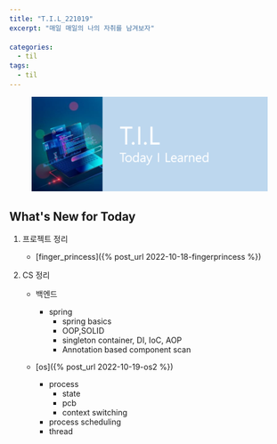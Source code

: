 ```yaml
---
title: "T.I.L_221019"
excerpt: "매일 매일의 나의 자취를 남겨보자"

categories:
  - til
tags:
  - til
---
```

<figure>
    <img src="/assets/images/til_image.png">
</figure>

## What's New for Today   

1. 프로젝트 정리
    - [finger_princess]({% post_url 2022-10-18-fingerprincess %})

2. CS 정리
    - 백엔드
        - spring
            - spring basics
            - OOP,SOLID
            - singleton container, DI, IoC, AOP
            - Annotation based component scan

    - [os]({% post_url 2022-10-19-os2 %})
        - process
            - state
            - pcb
            - context switching
        - process scheduling
        - thread